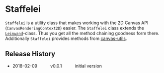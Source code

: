 # Staffelei

`Staffelei` is a utility class that makes working with the 2D Canvas API (`CanvasRenderingContext2D`) easier.
The `Staffelei` class extends the [`Leinwand`](https://github.com/tillarnold/leinwand)-class. Thus you get all the method chaining goodness
form there. Additionally `Staffelei` provides methods from [canvas-utils](https://github.com/tillarnold/canvas-utils).


## Release History
* 2018-02-09   v0.0.1   initial version
